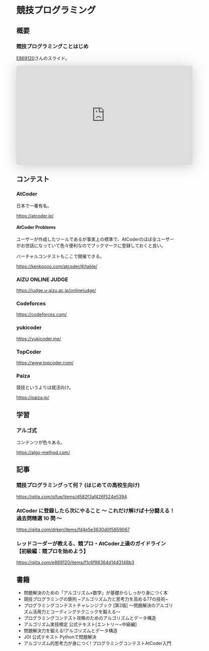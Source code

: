 # 競技プログラミング

## 概要

### 競技プログラミングことはじめ

[E869120](https://twitter.com/e869120)さんのスライド。

<iframe class="speakerdeck-iframe" frameborder="0" src="https://speakerdeck.com/player/bb1ccf416f534217813555d0938bd5b8" title="競技プログラミングことはじめ" allowfullscreen="true" mozallowfullscreen="true" webkitallowfullscreen="true" style="border: 0px; background: padding-box padding-box rgba(0, 0, 0, 0.1); margin: 0px; padding: 0px; border-radius: 6px; box-shadow: rgba(0, 0, 0, 0.2) 0px 5px 40px; width: 560px; height: 314px;" data-ratio="1.78343949044586"></iframe>


## コンテスト

### AtCoder
日本で一番有名。

https://atcoder.jp/

#### AtCoder Problems
ユーザーが作成したツールであるが事実上の標準で、AtCoderのほぼ全ユーザーがお世話になっていて色々便利なのでブックマークに登録しておくと良い。

バーチャルコンテストもここで開催できる。

https://kenkoooo.com/atcoder/#/table/

### AIZU ONLINE JUDGE
https://judge.u-aizu.ac.jp/onlinejudge/

### Codeforces
https://codeforces.com/

### yukicoder
https://yukicoder.me/

### TopCoder
https://www.topcoder.com/

### Paiza
競技というよりは就活向け。

https://paiza.jp/


## 学習

### アルゴ式
コンテンツが色々ある。

https://algo-method.com/

## 記事

### 競技プログラミングって何？ (はじめての高校生向け)
https://qiita.com/sifue/items/d582f3af426f524e5394

### AtCoder に登録したら次にやること ～ これだけ解けば十分闘える！過去問精選 10 問 ～
https://qiita.com/drken/items/fd4e5e3630d0f5859067

### レッドコーダーが教える、競プロ・AtCoder上達のガイドライン【初級編：競プロを始めよう】
https://qiita.com/e869120/items/f1c6f98364d1443148b3


## 書籍

- 問題解決のための「アルゴリズム×数学」が基礎からしっかり身につく本
- 競技プログラミングの鉄則 ~アルゴリズム力と思考力を高める77の技術~
- プログラミングコンテストチャレンジブック [第2版] ～問題解決のアルゴリズム活用力とコーディングテクニックを鍛える～
- プログラミングコンテスト攻略のためのアルゴリズムとデータ構造
- アルゴリズム実技検定 公式テキスト[エントリー~中級編]
- 問題解決力を鍛える!アルゴリズムとデータ構造
- JOI 公式テキスト Pythonで問題解決
- アルゴリズム的思考力が身につく! プログラミングコンテストAtCoder入門
